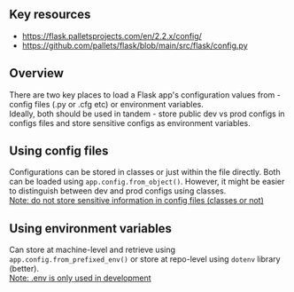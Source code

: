 ## Key resources
- https://flask.palletsprojects.com/en/2.2.x/config/
- https://github.com/pallets/flask/blob/main/src/flask/config.py

## Overview
There are two key places to load a Flask app's configuration values from - config files (.py or .cfg etc) or environment variables. \
Ideally, both should be used in tandem - store public dev vs prod configs in configs files and store sensitive configs as environment variables. 

## Using config files
Configurations can be stored in classes or just within the file directly. Both can be loaded using `app.config.from_object()`. 
However, it might be easier to distinguish between dev and prod configs using classes. 
\
[Note: do not store sensitive information in config files (classes or not)](https://stackoverflow.com/questions/56580514/is-it-acceptable-to-commit-api-keys-and-env-files-to-a-private-business-repo)

## Using environment variables
Can store at machine-level and retrieve using `app.config.from_prefixed_env()` or store at repo-level using `dotenv` library (better). 
\
[Note: .env is only used in development](https://stackoverflow.com/questions/67604414/why-i-should-not-use-dotenv-in-production-mode)
